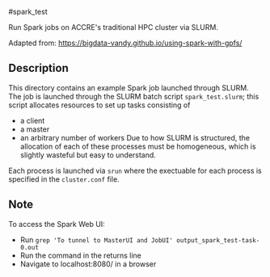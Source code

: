 #spark_test

Run Spark jobs on ACCRE's traditional HPC cluster via SLURM.

Adapted from: https://bigdata-vandy.github.io/using-spark-with-gpfs/

## Description

This directory contains an example Spark job launched through SLURM. The 
job is launched through the SLURM batch script `spark_test.slurm`; this 
script allocates resources to set up tasks consisting of 
- a client
- a master 
- an arbitrary number of workers
Due to how SLURM is structured, the allocation of each of these processes must be
homogeneous, which is slightly wasteful but easy to understand.

Each process is launched via `srun` where the exectuable for each process
is specified in the `cluster.conf` file.

## Note

To access the Spark Web UI:
- Run `grep 'To tunnel to MasterUI and JobUI' output_spark_test-task-0.out`
- Run the command in the returns line
- Navigate to localhost:8080/ in a browser
